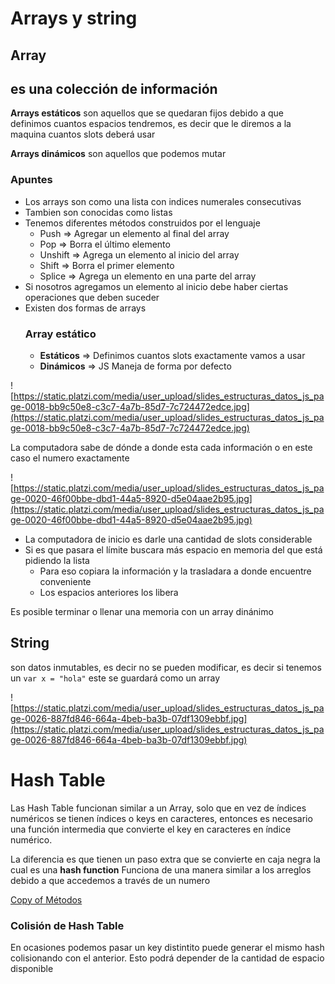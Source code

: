 # Arrays y string

## **Array**

## es una colección de información

**Arrays estáticos** son aquellos que se quedaran fijos debido a que definimos cuantos espacios tendremos, es decir que le diremos a la maquina cuantos slots deberá usar

**Arrays dinámicos** son aquellos que podemos mutar

### Apuntes

- Los arrays son como una lista con indices numerales consecutivas
- Tambien son conocidas como listas
- Tenemos diferentes métodos construidos por el lenguaje
    - Push ⇒ Agregar un elemento al final del array
    - Pop ⇒ Borra el último elemento
    - Unshift ⇒ Agrega un elemento al inicio del array
    - Shift ⇒ Borra el primer elemento
    - Splice ⇒ Agrega un elemento en una parte del array
- Si nosotros agregamos un elemento al inicio debe haber ciertas operaciones que deben suceder
- Existen dos formas de arrays<h3>Array estático</h3>
    - **Estáticos** ⇒ Definimos cuantos slots exactamente vamos a usar
    - **Dinámicos** ⇒ JS Maneja de forma por defecto

![https://static.platzi.com/media/user_upload/slides_estructuras_datos_js_page-0018-bb9c50e8-c3c7-4a7b-85d7-7c724472edce.jpg](https://static.platzi.com/media/user_upload/slides_estructuras_datos_js_page-0018-bb9c50e8-c3c7-4a7b-85d7-7c724472edce.jpg)

La computadora sabe de dónde a donde esta cada información o en este caso el numero exactamente

![https://static.platzi.com/media/user_upload/slides_estructuras_datos_js_page-0020-46f00bbe-dbd1-44a5-8920-d5e04aae2b95.jpg](https://static.platzi.com/media/user_upload/slides_estructuras_datos_js_page-0020-46f00bbe-dbd1-44a5-8920-d5e04aae2b95.jpg)

- La computadora de inicio es darle una cantidad de slots considerable
- Si es que pasara el límite buscara más espacio en memoria del que está pidiendo la lista
    - Para eso copiara la información y la trasladara a donde encuentre conveniente
    - Los espacios anteriores los libera

Es posible terminar o llenar una memoria con un array dinánimo

## String

son datos inmutables, es decir no se pueden modificar, es decir si tenemos un `var x = "hola"` este se guardará como un array

![https://static.platzi.com/media/user_upload/slides_estructuras_datos_js_page-0026-887fd846-664a-4beb-ba3b-07df1309ebbf.jpg](https://static.platzi.com/media/user_upload/slides_estructuras_datos_js_page-0026-887fd846-664a-4beb-ba3b-07df1309ebbf.jpg)

# Hash Table

Las Hash Table funcionan similar a un Array, solo que en vez de índices numéricos se tienen índices o keys en caracteres, entonces es necesario una función intermedia que convierte el key en caracteres en índice numérico.

La diferencia es que tienen un paso extra que se convierte en caja negra la cual es una **hash function** Funciona de una manera similar a los arreglos debido a que accedemos a través de un numero

[Copy of Métodos](https://www.notion.so/3962bc2d237c43db95fcb11d56b7084d)

### Colisión de Hash Table

En ocasiones podemos pasar un key distintito puede generar el mismo hash colisionando con el anterior. Esto podrá depender de la cantidad de espacio disponible